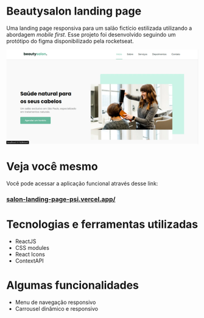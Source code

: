 # Beautysalon landing page

Uma landing page responsiva para um salão fictício estilizada utilizando a abordagem _mobile first_. Esse projeto foi desenvolvido seguindo um protótipo do figma disponibilizado pela rocketseat.

<img src="./readme/app-screenshot.png" alt="Captura de tela dessa aplicação em funcionamento">

# Veja você mesmo
Você pode acessar a aplicação funcional através desse link:
### [salon-landing-page-psi.vercel.app/](https://salon-landing-page-psi.vercel.app/)

# Tecnologias e ferramentas utilizadas
- ReactJS
- CSS modules
- React Icons
- ContextAPI

# Algumas funcionalidades
- Menu de navegação responsivo
- Carrousel dinâmico e responsivo
